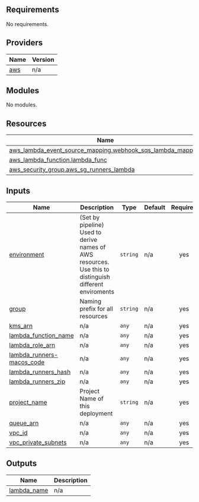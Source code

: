<!-- BEGIN_TF_DOCS -->
## Requirements

No requirements.

## Providers

| Name | Version |
|------|---------|
| <a name="provider_aws"></a> [aws](#provider\_aws) | n/a |

## Modules

No modules.

## Resources

| Name | Type |
|------|------|
| [aws_lambda_event_source_mapping.webhook_sqs_lambda_mapping](https://registry.terraform.io/providers/hashicorp/aws/latest/docs/resources/lambda_event_source_mapping) | resource |
| [aws_lambda_function.lambda_func](https://registry.terraform.io/providers/hashicorp/aws/latest/docs/resources/lambda_function) | resource |
| [aws_security_group.aws_sg_runners_lambda](https://registry.terraform.io/providers/hashicorp/aws/latest/docs/resources/security_group) | resource |

## Inputs

| Name | Description | Type | Default | Required |
|------|-------------|------|---------|:--------:|
| <a name="input_environment"></a> [environment](#input\_environment) | (Set by pipeline) Used to derive names of AWS resources. Use this to distinguish different enviroments | `string` | n/a | yes |
| <a name="input_group"></a> [group](#input\_group) | Naming prefix for all resources | `string` | n/a | yes |
| <a name="input_kms_arn"></a> [kms\_arn](#input\_kms\_arn) | n/a | `any` | n/a | yes |
| <a name="input_lambda_function_name"></a> [lambda\_function\_name](#input\_lambda\_function\_name) | n/a | `any` | n/a | yes |
| <a name="input_lambda_role_arn"></a> [lambda\_role\_arn](#input\_lambda\_role\_arn) | n/a | `any` | n/a | yes |
| <a name="input_lambda_runners-macos_code"></a> [lambda\_runners-macos\_code](#input\_lambda\_runners-macos\_code) | n/a | `any` | n/a | yes |
| <a name="input_lambda_runners_hash"></a> [lambda\_runners\_hash](#input\_lambda\_runners\_hash) | n/a | `any` | n/a | yes |
| <a name="input_lambda_runners_zip"></a> [lambda\_runners\_zip](#input\_lambda\_runners\_zip) | n/a | `any` | n/a | yes |
| <a name="input_project_name"></a> [project\_name](#input\_project\_name) | Project Name of this deployment | `string` | n/a | yes |
| <a name="input_queue_arn"></a> [queue\_arn](#input\_queue\_arn) | n/a | `any` | n/a | yes |
| <a name="input_vpc_id"></a> [vpc\_id](#input\_vpc\_id) | n/a | `any` | n/a | yes |
| <a name="input_vpc_private_subnets"></a> [vpc\_private\_subnets](#input\_vpc\_private\_subnets) | n/a | `any` | n/a | yes |

## Outputs

| Name | Description |
|------|-------------|
| <a name="output_lambda_name"></a> [lambda\_name](#output\_lambda\_name) | n/a |
<!-- END_TF_DOCS -->